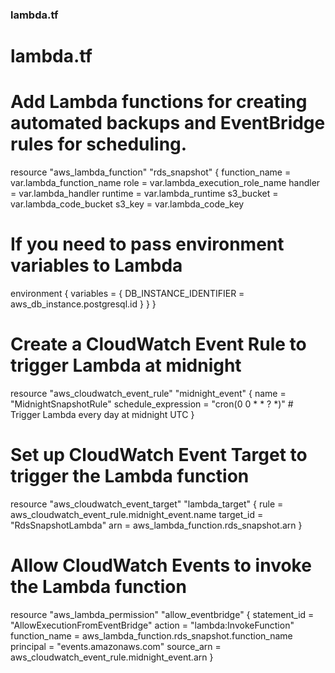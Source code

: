 ### lambda.tf

# lambda.tf
# Add Lambda functions for creating automated backups and EventBridge rules for scheduling.
resource "aws_lambda_function" "rds_snapshot" {
  function_name = var.lambda_function_name
  role          = var.lambda_execution_role_name
  handler       = var.lambda_handler
  runtime       = var.lambda_runtime
  s3_bucket     = var.lambda_code_bucket
  s3_key        = var.lambda_code_key

  # If you need to pass environment variables to Lambda
  environment {
    variables = {
      DB_INSTANCE_IDENTIFIER = aws_db_instance.postgresql.id
    }
  }
}

# Create a CloudWatch Event Rule to trigger Lambda at midnight
resource "aws_cloudwatch_event_rule" "midnight_event" {
  name                = "MidnightSnapshotRule"
  schedule_expression = "cron(0 0 * * ? *)"  # Trigger Lambda every day at midnight UTC
}

# Set up CloudWatch Event Target to trigger the Lambda function
resource "aws_cloudwatch_event_target" "lambda_target" {
  rule      = aws_cloudwatch_event_rule.midnight_event.name
  target_id = "RdsSnapshotLambda"
  arn       = aws_lambda_function.rds_snapshot.arn
}

# Allow CloudWatch Events to invoke the Lambda function
resource "aws_lambda_permission" "allow_eventbridge" {
  statement_id  = "AllowExecutionFromEventBridge"
  action        = "lambda:InvokeFunction"
  function_name = aws_lambda_function.rds_snapshot.function_name
  principal     = "events.amazonaws.com"
  source_arn    = aws_cloudwatch_event_rule.midnight_event.arn
}

